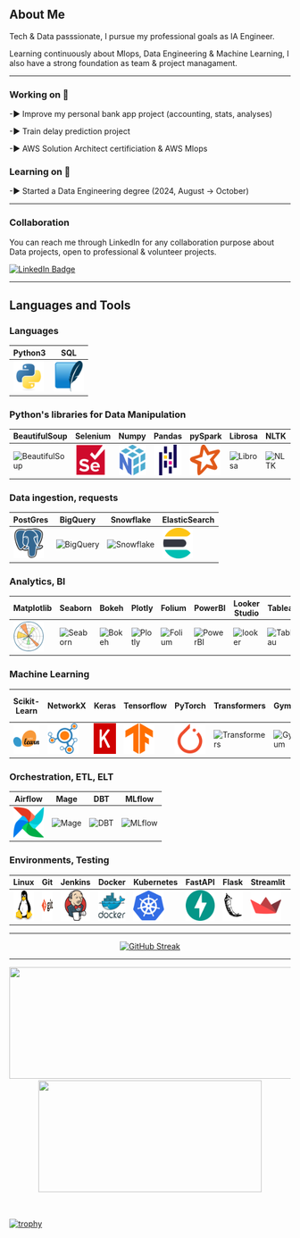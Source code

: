 ## About Me 
Tech & Data passsionate, I pursue my professional goals as IA Engineer.

Learning continuously about Mlops, Data Engineering & Machine Learning, I also have a strong foundation as team & project managament.


---


### Working on 🚀

-▶ Improve my personal bank app project (accounting, stats, analyses)

-▶ Train delay prediction project

-▶ AWS Solution Architect certificiation & AWS Mlops



### Learning on 🎯 

-▶ Started a Data Engineering degree (2024, August -> October)


---


### Collaboration
You can reach me through LinkedIn for any collaboration purpose about Data projects, open to professional & volunteer projects.

[![LinkedIn Badge](https://img.shields.io/badge/LinkedIn-0077B5?style=for-the-badge&logo=linkedin&logoColor=white)](https://www.linkedin.com/in/062guillaumepot/)


---



## Languages and Tools 

<div>

### Languages

| Python3 | SQL |
|----------|----------|
| <img src="https://github.com/devicons/devicon/blob/master/icons/python/python-original.svg" title="Python"  alt="Python" width="55" height="55"/> | <img src="https://github.com/devicons/devicon/blob/master/icons/sqlite/sqlite-original.svg" title="SQL"  alt="SQL" width="55" height="55"/> |
  



### Python's libraries for Data Manipulation

| BeautifulSoup | Selenium | Numpy | Pandas | pySpark | Librosa | NLTK | openCV |
|----------|----------|----------|----------|----------|----------|----------|----------|
| <img src="https://play-lh.googleusercontent.com/yMjUC6LBh7uOCK6wUcIEf5MHZQmSqDPXoInOQLZzw0DWQsPJuvkwSymX2zI4Ok7i_BY=w240-h480-rw" title="BeautifulSoup" alt="BeautifulSoup" width="55" height="55"/>| <img src="https://github.com/devicons/devicon/blob/master/icons/selenium/selenium-original.svg" title="Selenium" alt="Selenium" width="55" height="55"/>| <img src="https://github.com/devicons/devicon/blob/master/icons/numpy/numpy-original.svg" title="Numpy" alt="Numpy" width="55" height="55"/> | <img src="https://github.com/devicons/devicon/blob/master/icons/pandas/pandas-original.svg" title="Pandas" alt="Pandas" width="55" height="55"/> | <img src="https://github.com/devicons/devicon/blob/master/icons/apachespark/apachespark-original.svg" title="Spark" alt="Spark" width="55" height="55"/>| <img src="https://avatars.githubusercontent.com/u/18124827?s=280&v=4" title="Librosa" alt="Librosa" width="55" height="55"/>| <img src="https://miro.medium.com/v2/resize:fit:592/1*YM2HXc7f4v02pZBEO8h-qw.png" title="NLTK" alt="NLTK" width="55" height="55"/>| <img src="https://github.com/devicons/devicon/blob/master/icons/opencv/opencv-original.svg" title="openCV" alt="openCV" width="55" height="55"/>|




### Data ingestion, requests

 PostGres | BigQuery | Snowflake | ElasticSearch | 
|----------|----------|----------|----------|
|<img src="https://github.com/devicons/devicon/blob/master/icons/postgresql/postgresql-original.svg" title="pg" alt="pg" width="55" height="55"/>|<img src="https://cdn.icon-icons.com/icons2/2699/PNG/512/google_bigquery_logo_icon_168150.png" title="BigQuery" alt="BigQuery" width="55" height="55"/>|<img src="https://i0.wp.com/dbaontap.com/wp-content/uploads/2021/02/periscope-data-partners-snowflake-computing-logo-clipart-snowflake-computing-png-840_873.jpg?ssl=1" title="Snowflake" alt="Snowflake" width="55" height="55"/>|<img src="https://github.com/devicons/devicon/blob/master/icons/elasticsearch/elasticsearch-original.svg" title="ElasticSearch" alt="ElasticSearch" width="55" height="55"/>|




### Analytics, BI
Matplotlib | Seaborn | Bokeh | Plotly | Folium | PowerBI | Looker Studio | Tableau |
|----------|----------|----------|----------|----------|----------|----------|----------|
| <img src="https://github.com/devicons/devicon/blob/master/icons/matplotlib/matplotlib-original.svg" title="Matplotlib"  alt="Matplotlib" width="55" height="55"/> | <img src="https://user-images.githubusercontent.com/315810/92159303-30d41100-edfb-11ea-8107-1c5352202571.png" title="Seaborn"  alt="Seaborn" width="55" height="55"/> | <img src="https://encrypted-tbn0.gstatic.com/images?q=tbn:ANd9GcSDJkDpVyJzPwDu3ijoZhoBVsLgOuAmJXXjfQ&s" title="Bokeh"  alt="Bokeh" width="55" height="55"/> | <img src="https://avatars.githubusercontent.com/u/5997976?s=280&v=4" title="Plotly"  alt="Plotly" width="55" height="55"/> | <img src="https://encrypted-tbn0.gstatic.com/images?q=tbn:ANd9GcQc6ifdQsbZbSLkkosxlnt3OFAF9knsMOZjpg&s" title="Folium"  alt="Folium" width="55" height="55"/> | <img src="https://static-00.iconduck.com/assets.00/power-bi-icon-1536x2048-0xah5g2o.png" title="PowerBI"  alt="PowerBI" width="55" height="55"/> | <img src="https://www.svgrepo.com/show/354012/looker-icon.svg" title="looker"  alt="looker" width="55" height="55"/> | <img src="https://cdn.worldvectorlogo.com/logos/tableau-software.svg" title="Tableau"  alt="Tableau" width="55" height="55"/> |



### Machine Learning

| Scikit-Learn | NetworkX | Keras | Tensorflow | PyTorch | Transformers | Gymnasium | StableBaselines3 | Unity ML Agents | Optuna |
|----------|----------|----------|----------|----------|----------|----------|----------|----------|----------|
| <img src="https://github.com/devicons/devicon/blob/master/icons/scikitlearn/scikitlearn-original.svg" title="Scikit-Learn"  alt="Scikit-Learn" width="55" height="55"/> | <img src="https://github.com/devicons/devicon/blob/master/icons/networkx/networkx-original.svg" title="NetworkX"  alt="NetworkX" width="55" height="55"/> | <img src="https://github.com/devicons/devicon/blob/master/icons/keras/keras-original.svg" title="Keras"  alt="Keras" width="55" height="55"/> | <img src="https://github.com/devicons/devicon/blob/master/icons/tensorflow/tensorflow-original.svg" title="Tensorflow"  alt="Tensorflow" width="55" height="55"/> | <img src="https://github.com/devicons/devicon/blob/master/icons/pytorch/pytorch-original.svg" title="Pytorch"  alt="Pytorch" width="55" height="55"/> | <img src="https://huggingface.co/datasets/huggingface/brand-assets/resolve/main/hf-logo.svg" title="Transformers"  alt="Transformers" width="55" height="55"/> | <img src="https://gymnasium.farama.org/_static/img/gymnasium_black.svg" title="Gymnasium"  alt="Gymnasium" width="55" height="55"/> | <img src="https://stable-baselines3.readthedocs.io/en/v2.3.0/_static/logo.png" title="StableBaselines3"  alt="StableBaselines3" width="55" height="55"/> | <img src="https://github.com/devicons/devicon/blob/master/icons/unity/unity-original.svg" title="Unity ML Agents"  alt="Unity ML Agents" width="55" height="55"/> | <img src="https://avatars.githubusercontent.com/u/57251745?s=280&v=4" title="Optuna"  alt="Optuna" width="55" height="55"/> |



### Orchestration, ETL, ELT

| Airflow | Mage | DBT | MLflow |
|----------|----------|----------|----------|
|  <img src="https://github.com/devicons/devicon/blob/master/icons/apacheairflow/apacheairflow-original.svg" title="Airflow"  alt="Airflow" width="55" height="55"/>|  <img src="https://avatars.githubusercontent.com/u/69371472?s=280&v=4" title="Mage"  alt="Mage" width="55" height="55"/>|  <img src="https://henriblancke.gallerycdn.vsassets.io/extensions/henriblancke/vscode-dbt-formatter/1.0.1/1586995554014/Microsoft.VisualStudio.Services.Icons.Default" title="DBT" alt="DBT" width="55" height="55"/>|  <img src="https://encrypted-tbn0.gstatic.com/images?q=tbn:ANd9GcScVEAh0QmSS7rgtw5gnWqEjnLmuJ6ihC9xjQ&s" title="MLflow" alt="MLflow" width="55" height="55"/>|


  
### Environments, Testing

| Linux | Git | Jenkins | Docker | Kubernetes | FastAPI | Flask | Streamlit | Pytest | Terraform |
|----------|----------|----------|----------|----------|----------|----------|----------|----------|----------|
|<img src="https://github.com/devicons/devicon/blob/master/icons/linux/linux-original.svg" title="Linux" alt="Linux" width="55" height="55"/> |<img src="https://github.com/devicons/devicon/blob/master/icons/git/git-original-wordmark.svg" title="Git" alt="Git" width="55" height="55"/>|<img src="https://github.com/devicons/devicon/blob/master/icons/jenkins/jenkins-original.svg" title="Jenkins" alt="Jenkins" width="55" height="55"/>|<img src="https://github.com/devicons/devicon/blob/master/icons/docker/docker-original-wordmark.svg" title="Docker" alt="Docker" width="55" height="55"/>|<img src="https://github.com/devicons/devicon/blob/master/icons/kubernetes/kubernetes-original.svg" title="Kubernetes" alt="Kubernetes" width="55" height="55"/>|<img src="https://github.com/devicons/devicon/blob/master/icons/fastapi/fastapi-original.svg" title="FastAPI" alt="FastAPI" width="55" height="55"/>|<img src="https://github.com/devicons/devicon/blob/master/icons/flask/flask-original.svg" title="Flask" alt="Flask" width="55" height="55"/>|<img src="https://github.com/devicons/devicon/blob/master/icons/streamlit/streamlit-original.svg" title="Streamlit" alt="Streamlit" width="55" height="55"/>|<img src="https://github.com/devicons/devicon/blob/master/icons/pytest/pytest-original-wordmark.svg" title="pytest" alt="pytest" width="55" height="55"/>|<img src="https://github.com/devicons/devicon/blob/master/icons/terraform/terraform-original.svg" title="Terraform" alt="Terraform" width="55" height="55"/>|


</div>


---



<p align="center">
<a href="https://git.io/streak-stats"><img src="https://streak-stats.demolab.com?user=guillaumepot" alt="GitHub Streak" /></a>
</p>
 
---


<p align="center">
  <img width="600" height="200" src="https://github-readme-stats.vercel.app/api?username=guillaumepot&show_icons=true&theme=vision-friendly-dark">
  <img width="400" height="200" src="https://github-readme-stats.vercel.app/api/top-langs/?username=guillaumepot&size_weight=0.0005&count_weight=0.3&layout=compact&theme=vision-friendly-dark">
</p>
 

<p align="center">
  <img src="https://komarev.com/ghpvc/?username=guillaumepot&style=for-the-badge&color=orange" alt=""/>
  </p>


[![trophy](https://github-profile-trophy.vercel.app/?username=guillaumepot)](https://github.com/ryo-ma/github-profile-trophy)
